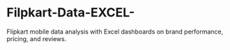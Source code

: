 # Filpkart-Data-EXCEL-
Flipkart mobile data analysis with Excel dashboards on brand performance, pricing, and reviews.
